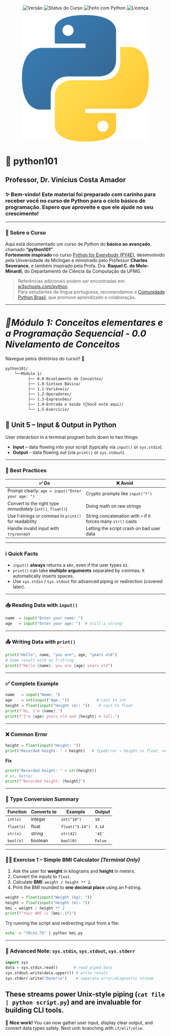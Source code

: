 <p align="center">
  <img src="https://img.shields.io/badge/versão-1.0-blue" alt="Versão">
  <img src="https://img.shields.io/badge/status-em%20desenvolvimento-yellow" alt="Status do Curso">
  <img src="https://img.shields.io/badge/feito%20com-Python%203.x-blue?logo=python&logoColor=white" alt="Feito com Python">
  <img src="https://img.shields.io/badge/licença-MIT-green" alt="Licença">
</p>

<p align="center">
  <img src="assets/banner_python101.png" width="400" alt="Python101 Logo">
</p>

# 🐍 python101
## Professor, Dr. Vinícius Costa Amador 
### ✨ Bem-vindo! Este material foi preparado com carinho para receber você no curso de Python para o ciclo básico de programação. Espero que aproveite e que ele ajude no seu crescimento! 
---
### 📍 Sobre o Curso
Aqui está documentado um curso de Python do **básico ao avançado**, chamado **“python101”**.  
**Fortemente inspirado** no curso [Python for Everybody (PY4E)](https://www.py4e.com/), desenvolvido pela Universidade de Michigan e ministrado pelo Professor **Charles Severance**, e também inspirado pela Profa. Dra. **Raquel C. de Melo-Minardi**, do Departamento de Ciência da Computação da UFMG.  

> Referências adicionais podem ser encontradas em: [w3schools.com/python](https://www.w3schools.com/python/default.asp).  
Para estudantes de língua portuguesa, recomendamos a [Comunidade Python Brasil](https://python.org.br/), que promove aprendizado e colaboração.
---
# *📘Módulo 1: Conceitos elementares e a Programação Sequencial - 0.0 Nivelamento de Conceitos*
Navegue pelos diretórios do curso!! 📍
```
python101/
    └──Módulo 1/
          ├── 0.0-Nivelamento de Conceitos/
          ├── 1.0-Sintaxe Básica/
          ├── 1.1-Variáveis/
          ├── 1.2-Operadores/
          ├── 1.3-Expressões/
          ├── 1.4-Entrada e Saída (📍Você está aqui)/
          └── 1.5-Exercício/
```

## 🐍 Unit 5 – Input & Output in Python
User interaction in a terminal program boils down to two things:
* **Input** – data flowing *into* your script (typically via `input()` or `sys.stdin`).
* **Output** – data flowing *out* (via `print()` or `sys.stdout`).
---
### 🎯 Best Practices
| ✅ Do | ❌ Avoid |
|-------|---------|
| Prompt clearly: `age = input("Enter your age: ")` | Cryptic prompts like `input("?")` |
| Convert to the right type *immediately* (`int()`, `float()`) | Doing math on raw strings |
| Use f‑strings or commas in `print()` for readability | String concatenation with `+` if it forces many `str()` casts |
| Handle invalid input with `try/except` | Letting the script crash on bad user data |
---
### ℹ️ Quick Facts
* `input()` **always** returns a **`str`**, even if the user types `42`.
* `print()` can take **multiple arguments** separated by commas; it automatically inserts spaces.
* Use `sys.stdin` / `sys.stdout` for advanced piping or redirection (covered later).
---
### 📥 Reading Data with `input()`
```python
name  = input("Enter your name: ")
age   = input("Enter your age: ")  # still a string!
```
---
### 📤 Writing Data with `print()`
```python
print("Hello", name, "you are", age, "years old")
# Same result with an f‑string
print(f"Hello {name}, you are {age} years old")
```
---
### ✅ Complete Example
```python
name   = input("Name: ")
age    = int(input("Age: "))            # cast to int
height = float(input("Height (m): "))    # cast to float
print(f"Hi, I'm {name}.")
print(f"I'm {age} years old and {height} m tall.")
```
---
### ❌ Common Error
```python
height = float(input("Height: "))
print("Recorded height: " + height)   # TypeError → height is float, needs str
```
**Fix**
```python
print("Recorded height: " + str(height))
# or, better
print(f"Recorded height: {height}")
```
---
### 🔄 Type Conversion Summary
| Function    | Converts to | Example              | Output |
|-------------|-------------|----------------------|--------|
| `int(x)`    | integer     | `int("10")`          | `10`   |
| `float(x)`  | float       | `float("3.14")`      | `3.14` |
| `str(x)`    | string      | `str(42)`            | `'42'` |
| `bool(x)`   | boolean     | `bool(0)`            | `False`|
---
### 🏋️‍♂️ Exercise 1 – Simple BMI Calculator *(Terminal Only)*
1. Ask the user for **weight** in kilograms and **height** in meters.  
2. Convert the inputs to `float`.
3. Calculate **BMI**: `weight / height ** 2`.
4. Print the BMI rounded to **one decimal place** using an f‑string.
```python
weight = float(input("Weight (kg): "))
height = float(input("Height (m): "))
bmi = weight / height ** 2
print(f"Your BMI is {bmi:.1f}")
```
Try running the script and redirecting input from a file:
```bash
echo -e "70\n1.75" | python bmi.py
```
---
### 🚀 Advanced Note: `sys.stdin`, `sys.stdout`, `sys.stderr`
```python
import sys
data = sys.stdin.read()       # read piped data
sys.stdout.write(data.upper()) # write result
sys.stderr.write("Done!\n")    # separate error/diagnostic stream
```
These streams power Unix‐style piping (`cat file | python script.py`) and are invaluable for building CLI tools.
---
🎉 **Nice work!** You can now gather user input, display clear output, and convert data types safely. Next unit: branching with `if/elif/else`.
